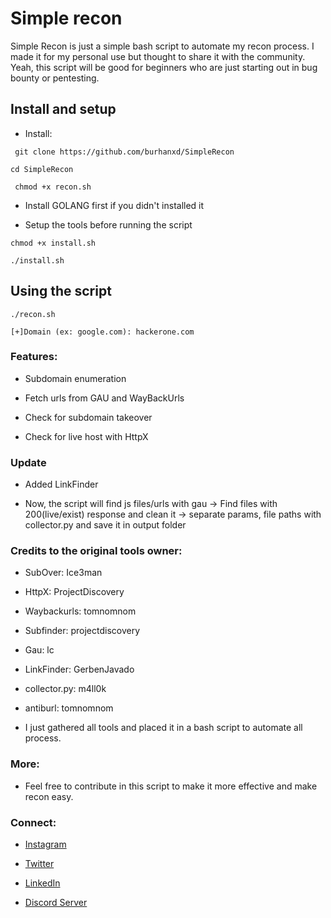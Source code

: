# Simple recon

Simple Recon is just a simple bash script to automate my recon process. I made it for my personal use but thought to share it with the community. Yeah, this script will be good for beginners who are just starting out in bug bounty or pentesting.

## Install and setup

- Install:

``` git clone https://github.com/burhanxd/SimpleRecon```

``` cd SimpleRecon ``` 

``` chmod +x recon.sh```

- Install GOLANG first if you didn't installed it

- Setup the tools before running the script

``` chmod +x install.sh ```

``` ./install.sh ```

## Using the script

``` ./recon.sh ```

``` [+]Domain (ex: google.com): hackerone.com ```

### Features:

- Subdomain enumeration

- Fetch urls from GAU and WayBackUrls

- Check for subdomain takeover

- Check for live host with HttpX

### Update

- Added LinkFinder

- Now, the script will find js files/urls with gau -> Find files with 200(live/exist) response and clean it -> separate params, file paths with collector.py and save it in output folder

### Credits to the original tools owner:

- SubOver: Ice3man

- HttpX: ProjectDiscovery

- Waybackurls: tomnomnom

- Subfinder: projectdiscovery

- Gau: lc

- LinkFinder: GerbenJavado

- collector.py: m4ll0k

- antiburl: tomnomnom

- I just gathered all tools and placed it in a bash script to automate all process.

### More:

- Feel free to contribute in this script to make it more effective and make recon easy.

### Connect:

- [Instagram](https://instagram.com/burhan__xd)

- [Twitter](https://twitter.com/burhan__xd)

- [LinkedIn](https://linkedin.com/in/burhan-chhotaudepur)

- [Discord Server](https://discord.gg/GnS9vMuDuH)
